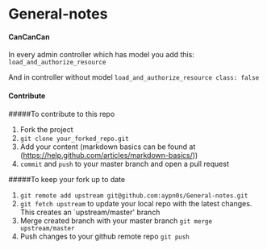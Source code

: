 # General-notes

#### CanCanCan
In every admin controller which has model you add this:
`load_and_authorize_resource`

And in controller without model
`load_and_authorize_resource class: false`

#### Contribute

#####To contribute to this repo
1. Fork the project
2. `git clone your_forked_repo.git`
3. Add your content (markdown basics can be found at (https://help.github.com/articles/markdown-basics/))
4. `commit` and `push` to your master branch and open a pull request

#####To keep your fork up to date
1. `git remote add upstream git@github.com:aypn0s/General-notes.git`
2. `git fetch upstream` to update your local repo with the latest changes. This creates an `upstream/master' branch
3. Merge created branch with your master branch `git merge upstream/master`
4. Push changes to your github remote repo `git push`